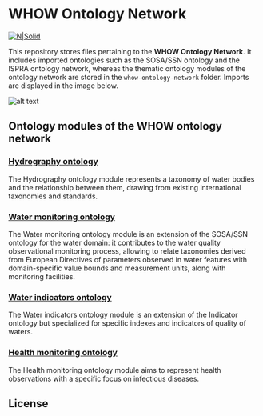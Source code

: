 # WHOW Ontology Network

[![N|Solid](https://media-exp1.licdn.com/dms/image/C4D0BAQF1_MTRwllDtA/company-logo_200_200/0/1619714587457?e=1666224000&v=beta&t=GSrOdq7fL-5BXGs5EE2zGmAveTQHCsUldp3Yf-Wv5MQ)](https://whowproject.eu/)

This repository stores files pertaining to the **WHOW Ontology Network**. It includes imported ontologies such as the SOSA/SSN ontology and the ISPRA ontology network, whereas the thematic ontology modules of the ontology network are stored in the ```whow-ontology-network``` folder. Imports are displayed in the image below.

![alt text](https://github.com/whow-project/ontology-network/blob/main/whow-ontology-network/images/imports.jpg?raw=true "Imports of the water monitoring ontology and hydrography ontology")



## Ontology modules of the WHOW ontology network

### [Hydrography ontology](https://raw.githubusercontent.com/whow-project/ontology-network/main/whow-ontology-network/hydrography-ontology.ttl)

The Hydrography ontology module represents a taxonomy of water bodies and the relationship between them, drawing from existing international taxonomies and standards.

### [Water monitoring ontology](https://raw.githubusercontent.com/whow-project/ontology-network/main/whow-ontology-network/water-monitoring-ontology.ttl)

The Water monitoring ontology module is an extension of the SOSA/SSN ontology for the water domain: it contributes to the water quality observational monitoring process, allowing to relate taxonomies derived from European Directives of parameters observed in water features with domain-specific value bounds and measurement units, along with monitoring facilities.

### [Water indicators ontology](https://raw.githubusercontent.com/whow-project/ontology-network/main/whow-ontology-network/water-indicators-ontology.ttl)

The Water indicators ontology module is an extension of the Indicator ontology but specialized for specific indexes and indicators of quality of waters.


### [Health monitoring ontology](https://raw.githubusercontent.com/whow-project/ontology-network/main/whow-ontology-network/health-monitoring-ontology.ttl)

The Health monitoring ontology module aims to represent health observations with a specific focus on infectious diseases.

## License
